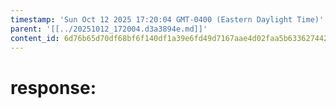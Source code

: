 ```yaml
---
timestamp: 'Sun Oct 12 2025 17:20:04 GMT-0400 (Eastern Daylight Time)'
parent: '[[../20251012_172004.d3a3894e.md]]'
content_id: 6d76b65d70df68bf6f140df1a39e6fd49d7167aae4d02faa5b63362744266256
---
```


# response:
